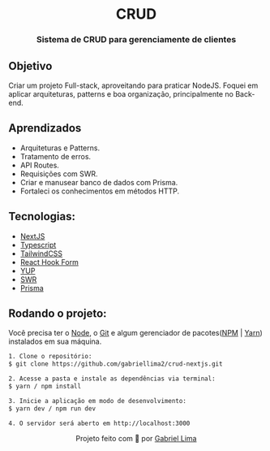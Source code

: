 <h1 align="center">
    CRUD
</h1>

<h3 align="center">Sistema de CRUD para gerenciamente de clientes</h3>

<h2>Objetivo</h2>

Criar um projeto Full-stack, aproveitando para praticar NodeJS. Foquei em aplicar arquiteturas, patterns e boa organização, principalmente no Back-end.

<h2>Aprendizados</h2>

- Arquiteturas e Patterns.
- Tratamento de erros.
- API Routes.
- Requisições com SWR.
- Criar e manusear banco de dados com Prisma.
- Fortaleci os conhecimentos em métodos HTTP.

<h2>Tecnologias:</h2>

- [NextJS](https://nextjs.org/)
- [Typescript](https://www.typescriptlang.org/)
- [TailwindCSS](https://tailwindcss.com/)
- [React Hook Form](https://react-hook-form.com/)
- [YUP](https://github.com/jquense/yup)
- [SWR](https://swr.vercel.app/pt-BR)
- [Prisma](https://www.prisma.io/learn)

<h2>Rodando o projeto:</h2>

Você precisa ter o [Node](https://nodejs.org/en/), o [Git](https://git-scm.com/) e algum gerenciador de pacotes([NPM](https://docs.npmjs.com/downloading-and-installing-node-js-and-npm/) | [Yarn](https://classic.yarnpkg.com/lang/en/docs/install)) instalados em sua máquina.

```bash
1. Clone o repositório:
$ git clone https://github.com/gabriellima2/crud-nextjs.git

2. Acesse a pasta e instale as dependências via terminal:
$ yarn / npm install

3. Inicie a aplicação em modo de desenvolvimento:
$ yarn dev / npm run dev

4. O servidor será aberto em http://localhost:3000
```

<p align="center">Projeto feito com 💙 por <a href="https://www.linkedin.com/in/gabriel-lima-860612236">Gabriel Lima</a></p>
